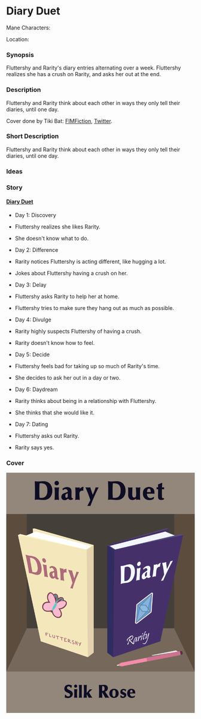 # Diary Duet

Mane Characters: 

Location: 

### Synopsis

Fluttershy and Rarity's diary entries alternating over a week. Fluttershy realizes she has a crush on Rarity, and asks her out at the end.

### Description
Fluttershy and Rarity think about each other in ways they only tell their diaries, until one day.

Cover done by Tiki Bat: [FIMFiction](https://www.fimfiction.net/user/218083/Tiki+Bat), [Twitter](https://twitter.com/TikiBat).

### Short Description
Fluttershy and Rarity think about each other in ways they only tell their diaries, until one day.

### Ideas


### Story

#### [Diary Duet](diary-duet.md)
 - Day 1: Discovery
  - Fluttershy realizes she likes Rarity.
  - She doesn't know what to do.

 - Day 2: Difference
  - Rarity notices Fluttershy is acting different, like hugging a lot.
  - Jokes about Fluttershy having a crush on her.

 - Day 3: Delay
  - Fluttershy asks Rarity to help her at home.
  - Fluttershy tries to make sure they hang out as much as possible.

 - Day 4: Divulge
  - Rarity highly suspects Fluttershy of having a crush.
  - Rarity doesn't know how to feel.

 - Day 5: Decide
  - Fluttershy feels bad for taking up so much of Rarity's time.
  - She decides to ask her out in a day or two.

 - Day 6: Daydream
  - Rarity thinks about being in a relationship with Fluttershy.
  - She thinks that she would like it.

 - Day 7: Dating
  - Fluttershy asks out Rarity.
  - Rarity says yes.

### Cover

![Cover](./cover/cover-5-full.png)